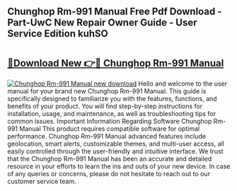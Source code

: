 ## Chunghop Rm-991 Manual Free Pdf Download - Part-UwC New Repair Owner Guide - User Service Edition kuhSO

# <h2><a href="http://bc36251.oget.top/?id=Chunghop+Rm-991+Manual">🔗Download New 👉🔴 Chunghop Rm-991 Manual</a></h2>

[![Chunghop Rm-991 Manual new download](https://i.imgur.com/5g1atiW.png)](http://bc36251.oget.top/?id=Chunghop+Rm-991+Manual)
Hello and welcome to the user manual for your brand new Chunghop Rm-991 Manual. This guide is specifically designed to familiarize you with the features, functions, and benefits of your product. You will find step-by-step instructions for installation, usage, and maintenance, as well as troubleshooting tips for common issues. Important Information Regarding Software Chunghop Rm-991 Manual This product requires compatible software for optimal performance. Chunghop Rm-991 Manual advanced features include geolocation, smart alerts, customizable themes, and multi-user access, all easily controlled through the user-friendly and intuitive interface. We trust that the Chunghop Rm-991 Manual has been an accurate and detailed resource in your efforts to learn the ins and outs of your new device. In case of any queries or concerns, please do not hesitate to reach out to our customer service team.

